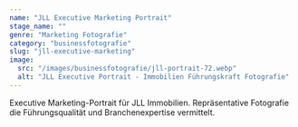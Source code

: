 ```yaml
---
name: "JLL Executive Marketing Portrait"
stage_name: ""
genre: "Marketing Fotografie"
category: "businessfotografie"
slug: "jll-executive-marketing"
image:
  src: "/images/businessfotografie/jll-portrait-72.webp"
  alt: "JLL Executive Portrait - Immobilien Führungskraft Fotografie"
---
```


Executive Marketing-Portrait für JLL Immobilien. Repräsentative Fotografie die Führungsqualität und Branchenexpertise vermittelt.